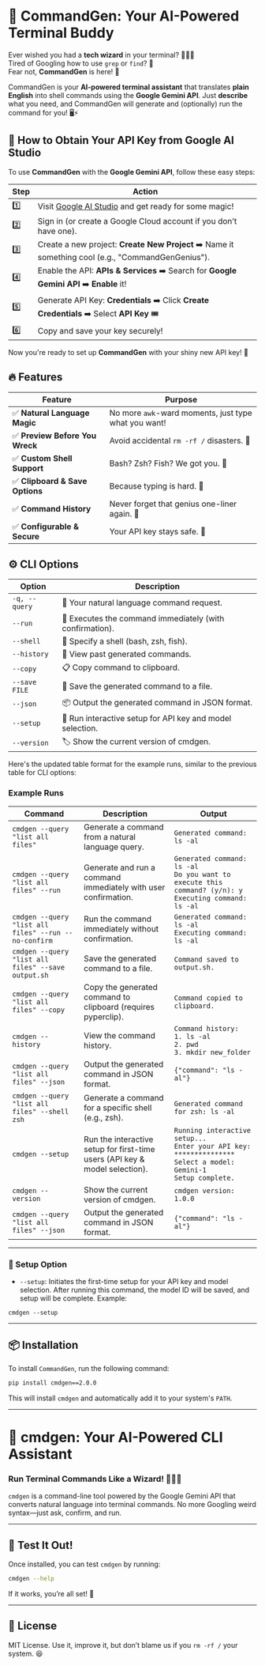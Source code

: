 
# 🚀 CommandGen: Your AI-Powered Terminal Buddy

Ever wished you had a **tech wizard** in your terminal? 🧙‍♂️✨  
Tired of Googling how to use `grep` or `find`? 🥴  
Fear not, **CommandGen** is here! 🎉  

CommandGen is your **AI-powered terminal assistant** that translates **plain English** into shell commands using the **Google Gemini API**. Just **describe** what you need, and CommandGen will generate and (optionally) run the command for you! 🖥️⚡

## 🔑 **How to Obtain Your API Key from Google AI Studio**

To use **CommandGen** with the **Google Gemini API**, follow these easy steps:

| Step | Action |
|------|--------|
| 1️⃣ | Visit [Google AI Studio](https://aistudio.google.com) and get ready for some magic! |
| 2️⃣ | Sign in (or create a Google Cloud account if you don’t have one). |
| 3️⃣ | Create a new project: **Create New Project** ➡️ Name it something cool (e.g., "CommandGenGenius"). |
| 4️⃣ | Enable the API: **APIs & Services** ➡️ Search for **Google Gemini API** ➡️ **Enable** it! |
| 5️⃣ | Generate API Key: **Credentials** ➡️ Click **Create Credentials** ➡️ Select **API Key** 🎟️ |
| 6️⃣ | Copy and save your key securely! |

Now you're ready to set up **CommandGen** with your shiny new API key! 🎉


## 🔥 Features

| Feature                           | Purpose                                               |
|-----------------------------------|------------------------------------------------------------|
| ✅ **Natural Language Magic**      | No more `awk`-ward moments, just type what you want!        |
| ✅ **Preview Before You Wreck**    | Avoid accidental `rm -rf /` disasters. 😬                   |
| ✅ **Custom Shell Support**        | Bash? Zsh? Fish? We got you. 🐠                             |
| ✅ **Clipboard & Save Options**    | Because typing is hard. 🤷                                 |
| ✅ **Command History**             | Never forget that genius one-liner again. 📝                |
| ✅ **Configurable & Secure**       | Your API key stays safe. 🔐                                |
## ⚙️ CLI Options

| **Option**           | **Description**                                           |
|----------------------|-----------------------------------------------------------|
| `-q, --query`        | 💬 Your natural language command request.                |
| `--run`              | 🚀 Executes the command immediately (with confirmation). |
| `--shell`            | 🐚 Specify a shell (bash, zsh, fish).                    |
| `--history`          | 📜 View past generated commands.                         |
| `--copy`             | 📋 Copy command to clipboard.                            |
| `--save FILE`        | 💾 Save the generated command to a file.                  |
| `--json`             | 📦 Output the generated command in JSON format.           |
| `--setup`            | 🔧 Run interactive setup for API key and model selection. |
| `--version`          | 🏷️ Show the current version of cmdgen.                   |


Here's the updated table format for the example runs, similar to the previous table for CLI options:

### Example Runs

| **Command** | **Description** | **Output** |
|-------------|-----------------|-----------|
| `cmdgen --query "list all files"` | Generate a command from a natural language query. | `Generated command: ls -al` |
| `cmdgen --query "list all files" --run` | Generate and run a command immediately with user confirmation. | `Generated command: ls -al` <br> `Do you want to execute this command? (y/n): y` <br> `Executing command: ls -al` |
| `cmdgen --query "list all files" --run --no-confirm` | Run the command immediately without confirmation. | `Generated command: ls -al` <br> `Executing command: ls -al` |
| `cmdgen --query "list all files" --save output.sh` | Save the generated command to a file. | `Command saved to output.sh.` |
| `cmdgen --query "list all files" --copy` | Copy the generated command to clipboard (requires pyperclip). | `Command copied to clipboard.` |
| `cmdgen --history` | View the command history. | `Command history:` <br> `1. ls -al` <br> `2. pwd` <br> `3. mkdir new_folder` |
| `cmdgen --query "list all files" --json` | Output the generated command in JSON format. | `{"command": "ls -al"}` |
| `cmdgen --query "list all files" --shell zsh` | Generate a command for a specific shell (e.g., zsh). | `Generated command for zsh: ls -al` |
| `cmdgen --setup` | Run the interactive setup for first-time users (API key & model selection). | `Running interactive setup...` <br> `Enter your API key: ***************` <br> `Select a model: Gemini-1` <br> `Setup complete.` |
| `cmdgen --version` | Show the current version of cmdgen. | `cmdgen version: 1.0.0` |
| `cmdgen --query "list all files" --json` | Output the generated command in JSON format. | `{"command": "ls -al"}` |

---
### 🔧 Setup Option
- `--setup`: Initiates the first-time setup for your API key and model selection. After running this command, the model ID will be saved, and setup will be complete. Example:

```
cmdgen --setup
```
---

## 📦 Installation

To install `CommandGen`, run the following command:

```bash
pip install cmdgen==2.0.0
```

This will install `cmdgen` and automatically add it to your system's `PATH`.

---

# 🚀 cmdgen: Your AI-Powered CLI Assistant

### **Run Terminal Commands Like a Wizard! 🧙‍♂️✨**

`cmdgen` is a command-line tool powered by the Google Gemini API that converts natural language into terminal commands. No more Googling weird syntax—just ask, confirm, and run.

---

## **📢 Test It Out!**

Once installed, you can test `cmdgen` by running:

```bash
cmdgen --help
```

If it works, you’re all set! 🚀

---

## 📝 License

MIT License. Use it, improve it, but don’t blame us if you `rm -rf /` your system. 😆

